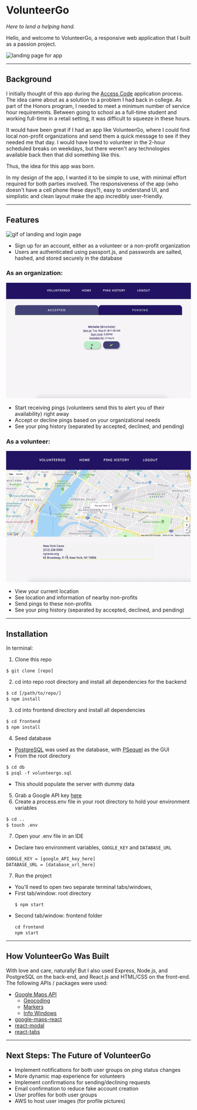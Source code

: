 # VolunteerGo
*Here to lend a helping hand.*

Hello, and welcome to VolunteerGo, a responsive web application that I built as a passion project.

![landing page for app](https://imgur.com/jTPAnHz.png "VolunteerGo Landing Page")

--- 

## Background

I initially thought of this app during the [Access Code](https://www.c4q.nyc/accesscode/) application process. The idea came about as a solution to a problem I had back in college. As part of the Honors program, I needed to meet a minimum number of service hour requirements. Between going to school as a full-time student and working full-time in a retail setting, it was difficult to squeeze in these hours.

It would have been great if I had an app like VolunteerGo, where I could find local non-profit organizations and send them a quick message to see if they needed me that day. I would have loved to volunteer in the 2-hour scheduled breaks on weekdays, but there weren't any technologies available back then that did something like this.

Thus, the idea for this app was born.

In my design of the app, I wanted it to be simple to use, with minimal effort required for both parties involved. The responsiveness of the app (who doesn't have a cell phone these days?), easy to understand UI, and simplistic and clean layout make the app incredibly user-friendly.

---

## Features

  <img src="./frontend/public/preview/landing.gif" alt="gif of landing and login page" />
  
  * Sign up for an account, either as a volunteer or a non-profit organization
  * Users are authenticated using passport.js, and passwords are salted, hashed, and stored securely in the database

### __As an organization__:

  <img src="./frontend/public/preview/org.gif" alt="gif of organization feed" />
  
  - Start receiving pings (volunteers send this to alert you of their availability) right away
  - Accept or decline pings based on your organizational needs
  - See your ping history (separated by accepted, declined, and pending)
  
### __As a volunteer__:

  <img src="./frontend/public/preview/ping.gif" alt="gif of volunteer user sending a ping request" />
  
  - View your current location
  - See location and information of nearby non-profits
  - Send pings to these non-profits
  - See your ping history (separated by accepted, declined, and pending)

---

## Installation

In terminal:

1. Clone this repo 
```
$ git clone [repo]
```
2. cd into repo root directory and install all dependencies for the backend
```
$ cd [/path/to/repo/]
$ npm install
```
3. cd into frontend directory and install all dependencies
```
$ cd frontend
$ npm install
```
4. Seed database
  - [PostgreSQL](https://www.postgresql.org/) was used as the database, with [PSequel](http://www.psequel.com/) as the GUI
  - From the root directory
  ```
  $ cd db
  $ psql -f volunteergo.sql
  ```
  - This should populate the server with dummy data
5. Grab a Google API key [here](https://developers.google.com/maps/documentation/javascript/get-api-key)
6. Create a process.env file in your root directory to hold your environment variables
```
$ cd ..
$ touch .env
```
7. Open your .env file in an IDE
  - Declare two environment variables, `GOOGLE_KEY` and `DATABASE_URL`
  ```
  GOOGLE_KEY = [google_API_key_here]
  DATABASE_URL = [database_url_here]
  ```

7. Run the project
  - You'll need to open two separate terminal tabs/windows, 
  - First tab/window: root directory
    ```
    $ npm start
    ```
  - Second tab/window: frontend folder
    ```
    cd frontend
    npm start
    ```
---

## How VolunteerGo Was Built

With love and care, naturally! But I also used Express, Node.js, and PostgreSQL on the back-end, and React.js and HTML/CSS on the front-end. The following APIs / packages were used:

* [Google Maps API](https://developers.google.com/maps/documentation/javascript/tutorial)
  * [Geocoding](https://developers.google.com/maps/documentation/javascript/geocoding)
  * [Markers](https://developers.google.com/maps/documentation/javascript/markers)
  * [Info Windows](https://developers.google.com/maps/documentation/javascript/infowindows)
* [google-maps-react](https://www.npmjs.com/package/google-maps-react)
* [react-modal](https://www.npmjs.com/package/react-modal)
* [react-tabs](https://www.npmjs.com/package/react-tabs)

---

## __Next Steps__: The Future of VolunteerGo

- Implement notifications for both user groups on ping status changes
- More dynamic map experience for volunteers
- Implement confirmations for sending/declining requests
- Email confirmation to reduce fake account creation
- User profiles for both user groups
- AWS to host user images (for profile pictures)
